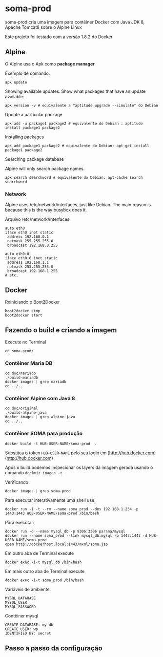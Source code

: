 # soma-prod

soma-prod cria uma imagem para contêiner Docker com Java JDK 8, 
Apache Tomcat8 sobre o Alpine Linux

Este projeto foi testado com a versão 1.8.2 do Docker

## Alpine

O Alpine usa o Apk como **package manager**

Exemplo de comando:

    apk update

Showing available updates. Show what packages that have an update available:

    apk version -v # equivalente a "aptitude upgrade --simulate" do Debian

Update a particular package

    apk add -u package1 package2 # equivalente do Debian : aptitude install package1 package2

Installing packages

    apk add package1 package2 # equivalente do Debian: apt-get install package1 package2

Searching package database

Alpine will only search package names.

    apk search searchword # equivalente do Debian: apt-cache search searchword

### Network

Alpine uses /etc/network/interfaces, just like Debian. The main reason is because 
this is the way busybox does it.

Arquivo /etc/network/interfaces:

    auto eth0
    iface eth0 inet static
     address 192.168.0.1
     netmask 255.255.255.0
     broadcast 192.168.0.255
     
    auto eth0:0
    iface eth0:0 inet static
     address 192.168.1.1
     netmask 255.255.255.0
     broadcast 192.168.1.255
    # etc.


## Docker

Reiniciando o Boot2Docker

    boot2docker stop
    boot2docker start

## Fazendo o build e criando a imagem

Execute no Terminal

    cd soma-prod/

### Contêiner Maria DB

    cd doc/mariadb
    ./build-mariadb
    docker images | grep mariadb
    cd ../..

### Contêiner Alpine com Java 8

    cd doc/original
    ./build-alpine-java
    docker images | grep alpine-java
    cd ../..

### Contêiner SOMA para produção

    docker build -t HUB-USER-NAME/soma-prod  .

Substitua o token `HUB-USER-NAME` pelo seu login em [http://hub.docker.com](http://hub.docker.com)

Após o build podemos inspecionar os layers da imagem gerada usando o comando `dockviz images -t`.

Verificando

    docker images | grep soma-prod

Para executar interativamente uma shell use:

    docker run -i -t --rm --name soma_prod --dns 192.168.1.254 -p 1443:1443 HUB-USER-NAME/soma-prod /bin/bash

Para executar:

    docker run -d --name mysql_db -p 9306:3306 parana/mysql
    docker run --name soma_prod --link mysql_db:mysql -p 1443:1443 -d HUB-USER-NAME/soma-prod
    open http://dockerhost.local:1443/mxml/soma.jsp

Em outro aba de Terminal execute

    docker exec -i-t mysql_db /bin/bash

Em mais outro aba de Terminal execute

    docker exec -i-t soma_prod /bin/bash

Váriáveis de ambiente:

    MYSQL_DATABASE
    MYSQL_USER
    MYSQL_PASSWORD

Contêiner mysql

    CREATE DATABASE: my-db 
    CREATE USER: wp
    IDENTIFIED BY: secret


## Passo a passo da configuração

